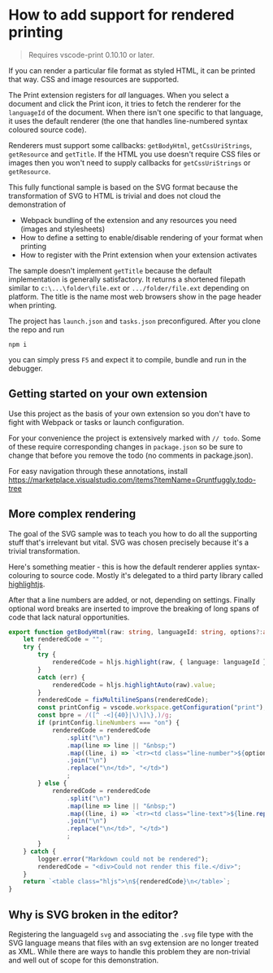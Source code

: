 # How to add support for rendered printing 

> Requires vscode-print 0.10.10 or later.

If you can render a particular file format as styled HTML, it can be printed that way. CSS and image resources are supported.

The Print extension registers for *all* languages. When you select a document and click the Print icon, it tries to fetch the renderer for the `languageId` of the document. When there isn't one specific to that language, it uses the default renderer (the one that handles line-numbered syntax coloured source code). 

Renderers must support some callbacks: `getBodyHtml`, `getCssUriStrings`, `getResource` and `getTitle`. If the HTML you use doesn't require CSS files or images then you won't need to supply callbacks for `getCssUriStrings` or `getResource`.

This fully functional sample is based on the SVG format because the transformation of SVG to HTML is trivial and does not cloud the demonstration of

* Webpack bundling of the extension and any resources you need (images and stylesheets)
* How to define a setting to enable/disable rendering of your format when printing
* How to register with the Print extension when your extension activates

The sample doesn't implement `getTitle` because the default implementation is generally satisfactory. It returns a shortened filepath similar to `c:\...\folder\file.ext` or `.../folder/file.ext` depending on platform. The title is the name most web browsers show in the page header when printing. 

The project has `launch.json` and `tasks.json` preconfigured. After you clone the repo and run 

```
npm i
```

you can simply press `F5` and expect it to compile, bundle and run in the debugger.

## Getting started on your own extension

Use this project as the basis of your own extension so you don't have to fight with Webpack or tasks or launch configuration.

For your convenience the project is extensively marked with `// todo`. Some of these require corresponding changes in `package.json` so be sure to change that before you remove the todo (no comments in package.json).

For easy navigation through these annotations, install https://marketplace.visualstudio.com/items?itemName=Gruntfuggly.todo-tree

## More complex rendering 

The goal of the SVG sample was to teach you how to do all the supporting stuff that's irrelevant but vital. SVG was chosen precisely because it's a trivial transformation. 

Here's something meatier - this is how the default renderer applies syntax-colouring to source code. Mostly it's delegated to a third party library called [highlightjs](https://highlightjs.org). 

After that a line numbers are added, or not, depending on settings. Finally optional word breaks are inserted to improve the breaking of long spans of code that lack natural opportunities.

```ts
export function getBodyHtml(raw: string, languageId: string, options?:any): string {
	let renderedCode = "";
	try {
		try {
			renderedCode = hljs.highlight(raw, { language: languageId }).value;
		}
		catch (err) {
			renderedCode = hljs.highlightAuto(raw).value;
		}
		renderedCode = fixMultilineSpans(renderedCode);
		const printConfig = vscode.workspace.getConfiguration("print");
		const bpre = /([^ -<]{40}|\)\]\},)/g;
		if (printConfig.lineNumbers === "on") {
			renderedCode = renderedCode
				.split("\n")
				.map(line => line || "&nbsp;")
				.map((line, i) => `<tr><td class="line-number">${options.startLine + i}</td><td class="line-text">${line.replace(bpre, "$1<wbr>")}</td></tr>`)
				.join("\n")
				.replace("\n</td>", "</td>")
				;
		} else {
			renderedCode = renderedCode
				.split("\n")
				.map(line => line || "&nbsp;")
				.map((line, i) => `<tr><td class="line-text">${line.replace(bpre, "$1<wbr>")}</td></tr>`)
				.join("\n")
				.replace("\n</td>", "</td>")
				;
		}
	} catch {
		logger.error("Markdown could not be rendered");
		renderedCode = "<div>Could not render this file.</div>";
	}
	return `<table class="hljs">\n${renderedCode}\n</table>`;
}
```
## Why is SVG broken in the editor?

Registering the languageId `svg` and associating the `.svg` file type with the SVG language means that files with an svg extension are no longer treated as XML. While there are ways to handle this problem they are non-trivial and well out of scope for this demonstration.

